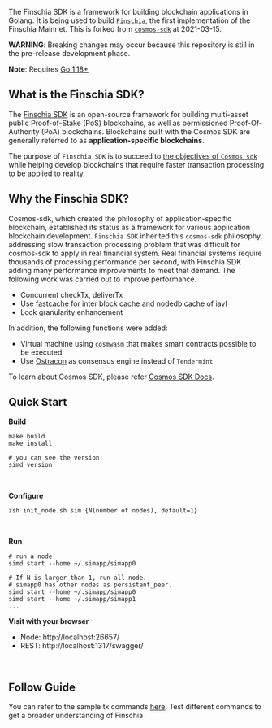 The Finschia SDK is a framework for building blockchain applications in Golang.
It is being used to build [`Finschia`](https://github.com/Finschia/finschia), the first implementation of the Finschia Mainnet.
This is forked from [`cosmos-sdk`](https://github.com/cosmos/cosmos-sdk) at 2021-03-15.

**WARNING**: Breaking changes may occur because this repository is still in the pre-release development phase.

**Note**: Requires [Go 1.18+](https://golang.org/dl/)

## What is the Finschia SDK?

The [Finschia SDK](https://github.com/Finschia/finschia-sdk) is an open-source framework for building multi-asset public Proof-of-Stake (PoS) <df value="blockchain">blockchains</df>, as well as permissioned Proof-Of-Authority (PoA) blockchains. Blockchains built with the Cosmos SDK are generally referred to as **application-specific blockchains**. 

The purpose of `Finschia SDK` is to succeed to [the objectives of `Cosmos sdk`](https://github.com/cosmos/cosmos-sdk/blob/master/docs/intro/overview.md) while helping develop blockchains that require faster transaction processing to be applied to reality.

## Why the Finschia SDK?

Cosmos-sdk, which created the philosophy of application-specific blockchain, established its status as a framework for various application blockchain development. `Finschia SDK` inherited this `cosmos-sdk` philosophy, addressing slow transaction processing problem that was difficult for cosmos-sdk to apply in real financial system. Real financial systems require thousands of processing performance per second, with Finschia SDK adding many performance improvements to meet that demand.
The following work was carried out to improve performance.

- Concurrent checkTx, deliverTx
- Use [fastcache](https://github.com/victoriametrics/fastcache) for inter block cache and nodedb cache of iavl
- Lock granularity enhancement

In addition, the following functions were added:

- Virtual machine using `cosmwasm` that makes smart contracts possible to be executed 
- Use [Ostracon](https://github.com/Finschia/ostracon) as consensus engine instead of `Tendermint`


To learn about Cosmos SDK, please refer [Cosmos SDK Docs](https://github.com/cosmos/cosmos-sdk/blob/master/docs).

## Quick Start

**Build**
```
make build
make install

# you can see the version!
simd version
```

&nbsp;

**Configure**
```
zsh init_node.sh sim {N(number of nodes), default=1}
```

&nbsp;

**Run**
```
# run a node
simd start --home ~/.simapp/simapp0

# If N is larger than 1, run all node.
# simapp0 has other nodes as persistant_peer. 
simd start --home ~/.simapp/simapp0
simd start --home ~/.simapp/simapp1
...
```

**Visit with your browser**
* Node: http://localhost:26657/
* REST: http://localhost:1317/swagger/

&nbsp;

## Follow Guide
You can refer to the sample tx commands [here](docs/sample-tx.md). 
Test different commands to get a broader understanding of Finschia

